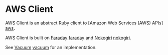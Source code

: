 # AWS Client

AWS Client is an abstract Ruby client to [Amazon Web Services (AWS) APIs] [aws].

AWS Client is built on [Faraday] [faraday] and [Nokogiri] [nokogiri].

See [Vacuum] [vacuum] for an implementation.

[aws]:      http://aws.amazon.com/
[faraday]:  https://github.com/technoweenie/faraday
[nokogiri]: http://nokogiri.org/
[vacuum]:   https://github.com/hakanensari/vacuum
